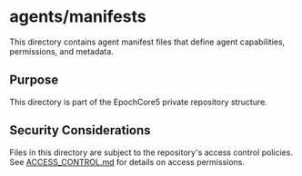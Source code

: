 # agents/manifests

This directory contains agent manifest files that define agent capabilities, permissions, and metadata.

## Purpose

This directory is part of the EpochCore5 private repository structure.

## Security Considerations

Files in this directory are subject to the repository's access control policies.
See [ACCESS_CONTROL.md](/docs/ACCESS_CONTROL.md) for details on access permissions.
